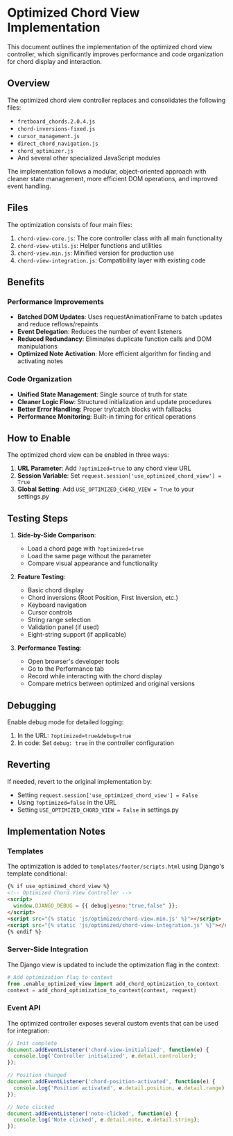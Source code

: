 # Optimized Chord View Implementation

This document outlines the implementation of the optimized chord view controller, which significantly improves performance and code organization for chord display and interaction.

## Overview

The optimized chord view controller replaces and consolidates the following files:
- `fretboard_chords.2.0.4.js`
- `chord-inversions-fixed.js`
- `cursor_management.js`
- `direct_chord_navigation.js`
- `chord_optimizer.js`
- And several other specialized JavaScript modules

The implementation follows a modular, object-oriented approach with cleaner state management, more efficient DOM operations, and improved event handling.

## Files

The optimization consists of four main files:

1. `chord-view-core.js`: The core controller class with all main functionality
2. `chord-view-utils.js`: Helper functions and utilities
3. `chord-view.min.js`: Minified version for production use
4. `chord-view-integration.js`: Compatibility layer with existing code

## Benefits

### Performance Improvements
- **Batched DOM Updates**: Uses requestAnimationFrame to batch updates and reduce reflows/repaints
- **Event Delegation**: Reduces the number of event listeners
- **Reduced Redundancy**: Eliminates duplicate function calls and DOM manipulations
- **Optimized Note Activation**: More efficient algorithm for finding and activating notes

### Code Organization
- **Unified State Management**: Single source of truth for state
- **Cleaner Logic Flow**: Structured initialization and update procedures 
- **Better Error Handling**: Proper try/catch blocks with fallbacks
- **Performance Monitoring**: Built-in timing for critical operations

## How to Enable

The optimized chord view can be enabled in three ways:

1. **URL Parameter**: Add `?optimized=true` to any chord view URL
2. **Session Variable**: Set `request.session['use_optimized_chord_view'] = True`
3. **Global Setting**: Add `USE_OPTIMIZED_CHORD_VIEW = True` to your settings.py

## Testing Steps

1. **Side-by-Side Comparison**:
   - Load a chord page with `?optimized=true`
   - Load the same page without the parameter
   - Compare visual appearance and functionality

2. **Feature Testing**:
   - Basic chord display
   - Chord inversions (Root Position, First Inversion, etc.)
   - Keyboard navigation
   - Cursor controls
   - String range selection
   - Validation panel (if used)
   - Eight-string support (if applicable)

3. **Performance Testing**:
   - Open browser's developer tools
   - Go to the Performance tab
   - Record while interacting with the chord display
   - Compare metrics between optimized and original versions

## Debugging

Enable debug mode for detailed logging:

1. In the URL: `?optimized=true&debug=true`
2. In code: Set `debug: true` in the controller configuration

## Reverting

If needed, revert to the original implementation by:
- Setting `request.session['use_optimized_chord_view'] = False`
- Using `?optimized=false` in the URL
- Setting `USE_OPTIMIZED_CHORD_VIEW = False` in settings.py

## Implementation Notes

### Templates

The optimization is added to `templates/footer/scripts.html` using Django's template conditional:

```html
{% if use_optimized_chord_view %}
<!-- Optimized Chord View Controller -->
<script>
  window.DJANGO_DEBUG = {{ debug|yesno:"true,false" }};
</script>
<script src="{% static 'js/optimized/chord-view.min.js' %}"></script>
<script src="{% static 'js/optimized/chord-view-integration.js' %}"></script>
{% endif %}
```

### Server-Side Integration

The Django view is updated to include the optimization flag in the context:

```python
# Add optimization flag to context
from .enable_optimized_view import add_chord_optimization_to_context
context = add_chord_optimization_to_context(context, request)
```

### Event API

The optimized controller exposes several custom events that can be used for integration:

```javascript
// Init complete
document.addEventListener('chord-view-initialized', function(e) {
  console.log('Controller initialized', e.detail.controller);
});

// Position changed
document.addEventListener('chord-position-activated', function(e) {
  console.log('Position activated', e.detail.position, e.detail.range);
});

// Note clicked
document.addEventListener('note-clicked', function(e) {
  console.log('Note clicked', e.detail.note, e.detail.string);
});
```
